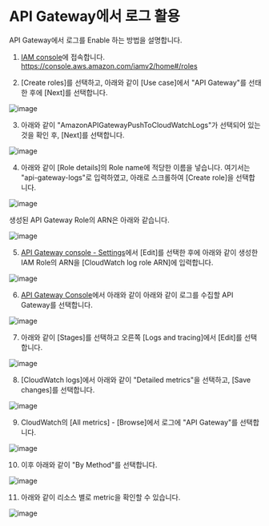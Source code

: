 # API Gateway에서 로그 활용

API Gateway에서 로그를 Enable 하는 방법을 설명합니다.

1. [IAM console](https://console.aws.amazon.com/iamv2/home#/roles)에 접속합니다.
https://console.aws.amazon.com/iamv2/home#/roles

2. [Create roles]를 선택하고, 아래와 같이 [Use case]에서 "API Gateway"를 선태한 후에 [Next]를 선택합니다.

![image](https://github.com/kyopark2014/technical-summary/assets/52392004/dc08efac-026b-4aa5-b120-0618a9d0188b)


3. 아래와 같이 "AmazonAPIGatewayPushToCloudWatchLogs"가 선택되어 있는것을 확인 후, [Next]를 선택합니다. 

![image](https://github.com/kyopark2014/technical-summary/assets/52392004/2b8a528e-3b4d-4099-be74-f093f7e3b394)


4. 아래와 같이 [Role details]의 Role name에 적당한 이름을 넣습니다. 여기서는 "api-gateway-logs"로 입력하였고, 아래로 스크롤하여 [Create role]을 선택합니다.

![image](https://github.com/kyopark2014/technical-summary/assets/52392004/666b8411-0b99-44c6-8a5a-f4b1ffb87b9e)

생성된 API Gateway Role의 ARN은 아래와 같습니다.

![image](https://github.com/kyopark2014/technical-summary/assets/52392004/f0ef9e8b-144f-4c96-a102-cf35c9fe9778)


5. [API Gateway console - Settings](https://ap-northeast-2.console.aws.amazon.com/apigateway/main/settings?api=unselected&region=ap-northeast-2)에서 [Edit]를 선택한 후에 아래와 같이 생성한 IAM Role의 ARN을 [CloudWatch log role ARN]에 입력합니다.

![image](https://github.com/kyopark2014/technical-summary/assets/52392004/fed44470-8209-4c54-b2de-b0018bbaa257)

6. [API Gateway Console](https://ap-northeast-2.console.aws.amazon.com/apigateway/main/apis?region=ap-northeast-2)에서 아래와 같이 아래와 같이 로그를 수집할 API Gateway를 선택합니다. 

![image](https://github.com/kyopark2014/technical-summary/assets/52392004/ed9c5583-d0ef-45de-9939-63b3f836ac4c)

7. 아래와 같이 [Stages]를 선택하고 오른쪽 [Logs and tracing]에서 [Edit]를 선택합니다. 

![image](https://github.com/kyopark2014/technical-summary/assets/52392004/71ed8420-5c69-4954-936e-dfa2704fa218)

8. [CloudWatch logs]에서 아래와 같이 "Detailed metrics"을 선택하고, [Save changes]를 선택합니다.

![image](https://github.com/kyopark2014/technical-summary/assets/52392004/e32edeae-ade2-44c2-acc3-6f6c3b28403f)

9. CloudWatch의 [All metrics] - [Browse]에서 로그에 "API Gateway"를 선택합니다.
    
![image](https://github.com/kyopark2014/technical-summary/assets/52392004/f6cf9dc5-804e-4ff2-93df-c0d14c467e3a)

10. 이후 아래와 같이 "By Method"를 선택합니다.

![image](https://github.com/kyopark2014/technical-summary/assets/52392004/ec40cef0-f24f-4dfe-871d-b8dca6dd9c22)

11. 아래와 같이 리소스 별로 metric을 확인할 수 있습니다.

![image](https://github.com/kyopark2014/technical-summary/assets/52392004/6ee5f27f-01a0-4c66-b014-7bdbacc7aa55)

